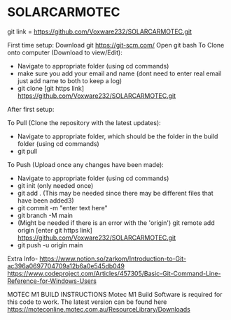 # SOLARCARMOTEC

git link = https://github.com/Voxware232/SOLARCARMOTEC.git
  
  First time setup:
  Download git https://git-scm.com/
  Open git bash
  To Clone onto computer (Download to view/Edit):
  * Navigate to appropriate folder (using cd commands)
  * make sure you add your email and name (dont need to enter real email just add name to both to keep a log)
  * git clone [git https link] https://github.com/Voxware232/SOLARCARMOTEC.git
  
  After first setup:
  
  To Pull (Clone the repository with the latest updates):
  * Navigate to appropriate folder, which should be the folder in the build folder (using cd commands)
  * git pull
  
  To Push (Upload once any changes have been made):
  * Navigate to appropriate folder (using cd commands)
  * git init (only needed once)
  * git add . (This may be needed since there may be different files that have been added3)
  * git commit -m "enter text here"
  * git branch -M main
  * (Might be needed if there is an error with the 'origin') git remote add origin [enter git https link] https://github.com/Voxware232/SOLARCARMOTEC.git
  * git push -u origin main
  
Extra Info- https://www.notion.so/zarkom/Introduction-to-Git-ac396a0697704709a12b6a0e545db049 https://www.codeproject.com/Articles/457305/Basic-Git-Command-Line-Reference-for-Windows-Users

MOTEC M1 BUILD INSTRUCTIONS Motec M1 Build Software is required for this code to work. The latest version can be found here https://moteconline.motec.com.au/ResourceLibrary/Downloads
